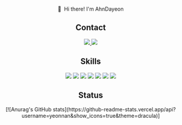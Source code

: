 <div align="center">

<br>👋&nbsp; Hi there! I'm AhnDayeon</br>

<h2>Contact</h2>
<a href="https://yeonnan.hashnode.dev/">
<img src="https://img.shields.io/badge/Dayeon's BLOG-2962FF?style=flat-square&logo=hashnode&logoColor=white"/>
</a>
<a href="mailto:dyah6650@gmail.com">
<img src="https://img.shields.io/badge/dyah6650@gmail.com-EA4335?style=flat-square&logo=gmail&logoColor=white"/>
</a>


<h2>Skills</h2>
<img src="https://img.shields.io/badge/PYTHON-3776AB?style=flat-square&logo=python&logoColor=white"/>
<img src="https://img.shields.io/badge/DJANGO-092E20?style=flat-square&logo=django&logoColor=whit"/>
<img src="https://img.shields.io/badge/REDIS-2962FF?style=flat-square&logo=redis&logoColor=whit"/>
<img src="https://img.shields.io/badge/CELERY-37814A?style=flat-square&logo=celery&logoColor=whit"/>
<img src="https://img.shields.io/badge/DOCKER-2496ED?style=flat-square&logo=docker&logoColor=white"/>
<img src="https://img.shields.io/badge/AWS EC2-FF9900?style=flat-square&logo=amazonec2&logoColor=white"/>
<img src="https://img.shields.io/badge/AWS S3-569A31?style=flat-square&logo=amazons3&logoColor=white"/>


<h2>Status</h2>
[![Anurag's GitHub stats](https://github-readme-stats.vercel.app/api?username=yeonnan&show_icons=true&theme=dracula)]



</div>
